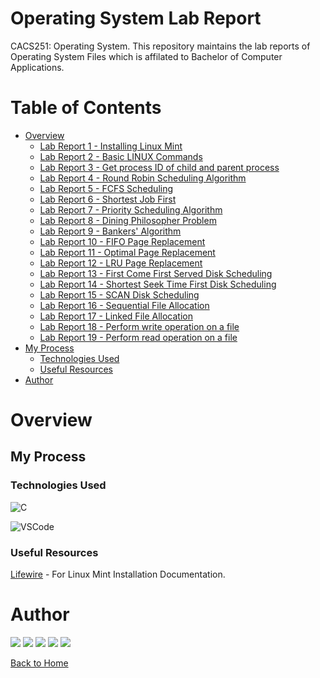 # Operating System Lab Report

CACS251: Operating System.
This repository maintains the lab reports of Operating System Files which is affilated to Bachelor of Computer Applications.

# Table of Contents

- [Overview](#overview)
    - [Lab Report 1 - Installing Linux Mint](./src/Lab%20Report%2001/README.md)
    - [Lab Report 2 - Basic LINUX Commands](./src/Lab%20Report%2002/README.md)
    - [Lab Report 3 - Get process ID of child and parent process](./src/Lab%20Report%2003/README.md)
    - [Lab Report 4 - Round Robin Scheduling Algorithm](./src/Lab%20Report%2004/README.md) 
    - [Lab Report 5 - FCFS Scheduling](./src/Lab%20Report%2005/README.md)
    - [Lab Report 6 - Shortest Job First](./src/Lab%20Report%2006/README.c)
    - [Lab Report 7 - Priority Scheduling Algorithm](./src/Lab%20Report%2007/README.md) 
    - [Lab Report 8 - Dining Philosopher Problem](./src/Lab%20Report%2008/README.md) 
    - [Lab Report 9 - Bankers' Algorithm](./src/Lab%20Report%209/README.md) 
    - [Lab Report 10 - FIFO Page Replacement](./src/Lab%20Report%2010/README.md) 
    - [Lab Report 11 - Optimal Page Replacement](./src/Lab%20Report%2011/README.md) 
    - [Lab Report 12 - LRU Page Replacement](./src/Lab%20Report%2012/README.md) 
    - [Lab Report 13 - First Come First Served Disk Scheduling](./src/Lab%20Report%2013/README.md) 
    - [Lab Report 14 - Shortest Seek Time First Disk Scheduling](./src/Lab%20Report%2014/README.md) 
    - [Lab Report 15 - SCAN Disk Scheduling](./src/Lab%20Report%2015/README.md) 
    - [Lab Report 16 - Sequential File Allocation](./src/Lab%20Report%2016/README.md) 
    - [Lab Report 17 - Linked File Allocation](./src/Lab%20Report%2017/README.md) 
    - [Lab Report 18 - Perform write operation on a file](./src/Lab%20Report%2018/README.md)  
    - [Lab Report 19 - Perform read operation on a file](./src/Lab%20Report%2019/README.md)
- [My Process](#my-process)
    - [Technologies Used](#technologies-used)
    - [Useful Resources](#useful-resources)
- [Author](#author)

# Overview

## My Process

### Technologies Used

![C](https://img.shields.io/badge/MySQL-FF0000?style=for-the-badge&logo=C&logoColor=fff)

![VSCode](https://img.shields.io/badge/VSCode-FF7F00?style=for-the-badge&logo=visual-studio-code)

### Useful Resources

[Lifewire](https://www.lifewire.com/install-linux-mint-4173111) - For Linux Mint Installation Documentation.

# Author

[<img src="https://img.shields.io/badge/-Website-FFFF00?style=for-the-badge&logo=brave">][website]
[<img src="https://img.shields.io/badge/-Facebook-00FF00?style=for-the-badge&logo=facebook">][facebook]
[<img src="https://img.shields.io/badge/-Instagram-0000FF?style=for-the-badge&logo=instagram">][instagram]
[<img src="https://img.shields.io/badge/-Snapchat-4B0082?style=for-the-badge&logo=snapchat">][snapchat]
[<img src="https://img.shields.io/badge/-LinkedIn-8F00FF?style=for-the-badge&logo=linkedin">][linkedin]

[Back to Home](README.md)


[website]: https://www.kabirdeula.com.np 
[snapchat]: https://www.snapchat.com/add/king_dragon2018
[facebook]: http://facebook.com/kabirdeula167
[instagram]: https://instagram.com/king_dragon2021/
[linkedin]: https://www.linkedin.com/in/kabir-deula-33888a202/